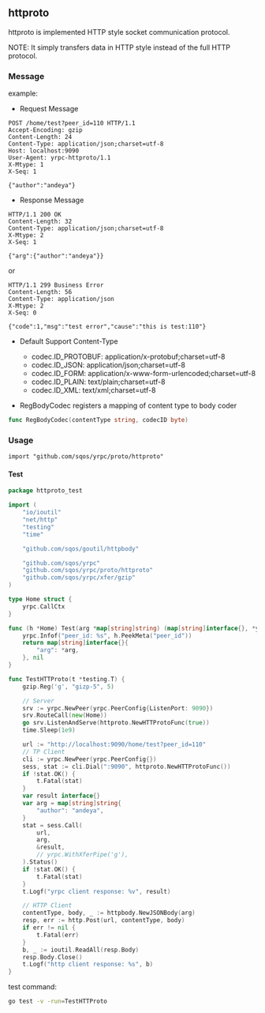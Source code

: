 ## httproto

httproto is implemented HTTP style socket communication protocol.

NOTE: It simply transfers data in HTTP style instead of the full HTTP protocol.

### Message

example:

- Request Message

```
POST /home/test?peer_id=110 HTTP/1.1
Accept-Encoding: gzip
Content-Length: 24
Content-Type: application/json;charset=utf-8
Host: localhost:9090
User-Agent: yrpc-httproto/1.1
X-Mtype: 1
X-Seq: 1

{"author":"andeya"}
```

- Response Message

```
HTTP/1.1 200 OK
Content-Length: 32
Content-Type: application/json;charset=utf-8
X-Mtype: 2
X-Seq: 1

{"arg":{"author":"andeya"}}
```

or

```
HTTP/1.1 299 Business Error
Content-Length: 56
Content-Type: application/json
X-Mtype: 2
X-Seq: 0

{"code":1,"msg":"test error","cause":"this is test:110"}
```

- Default Support Content-Type
	- codec.ID_PROTOBUF: application/x-protobuf;charset=utf-8
	- codec.ID_JSON:     application/json;charset=utf-8
	- codec.ID_FORM:     application/x-www-form-urlencoded;charset=utf-8
	- codec.ID_PLAIN:    text/plain;charset=utf-8
	- codec.ID_XML:      text/xml;charset=utf-8


- RegBodyCodec registers a mapping of content type to body coder

```go
func RegBodyCodec(contentType string, codecID byte)
```

### Usage

`import "github.com/sqos/yrpc/proto/httproto"`

#### Test

```go
package httproto_test

import (
	"io/ioutil"
	"net/http"
	"testing"
	"time"

	"github.com/sqos/goutil/httpbody"

	"github.com/sqos/yrpc"
	"github.com/sqos/yrpc/proto/httproto"
	"github.com/sqos/yrpc/xfer/gzip"
)

type Home struct {
	yrpc.CallCtx
}

func (h *Home) Test(arg *map[string]string) (map[string]interface{}, *yrpc.Status) {
	yrpc.Infof("peer_id: %s", h.PeekMeta("peer_id"))
	return map[string]interface{}{
		"arg": *arg,
	}, nil
}

func TestHTTProto(t *testing.T) {
	gzip.Reg('g', "gizp-5", 5)

	// Server
	srv := yrpc.NewPeer(yrpc.PeerConfig{ListenPort: 9090})
	srv.RouteCall(new(Home))
	go srv.ListenAndServe(httproto.NewHTTProtoFunc(true))
	time.Sleep(1e9)

	url := "http://localhost:9090/home/test?peer_id=110"
	// TP Client
	cli := yrpc.NewPeer(yrpc.PeerConfig{})
	sess, stat := cli.Dial(":9090", httproto.NewHTTProtoFunc())
	if !stat.OK() {
		t.Fatal(stat)
	}
	var result interface{}
	var arg = map[string]string{
		"author": "andeya",
	}
	stat = sess.Call(
		url,
		arg,
		&result,
		// yrpc.WithXferPipe('g'),
	).Status()
	if !stat.OK() {
		t.Fatal(stat)
	}
	t.Logf("yrpc client response: %v", result)

	// HTTP Client
	contentType, body, _ := httpbody.NewJSONBody(arg)
	resp, err := http.Post(url, contentType, body)
	if err != nil {
		t.Fatal(err)
	}
	b, _ := ioutil.ReadAll(resp.Body)
	resp.Body.Close()
	t.Logf("http client response: %s", b)
}
```

test command:

```sh
go test -v -run=TestHTTProto
```
